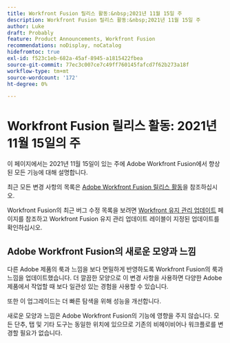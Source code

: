 ```yaml
---
title: Workfront Fusion 릴리스 활동:&nbsp;2021년 11월 15일 주
description: Workfront Fusion 릴리스 활동:&nbsp;2021년 11월 15일 주
author: Luke
draft: Probably
feature: Product Announcements, Workfront Fusion
recommendations: noDisplay, noCatalog
hidefromtoc: true
exl-id: f523c1eb-682a-45af-8945-a1815422fbea
source-git-commit: 77ec3c007ce7c49ff760145fafcd7f62b273a18f
workflow-type: tm+mt
source-wordcount: '172'
ht-degree: 0%

---
```


# Workfront Fusion 릴리스 활동: 2021년 11월 15일의 주

이 페이지에서는 2021년 11월 15일이 있는 주에 Adobe Workfront Fusion에서 향상된 모든 기능에 대해 설명합니다.

최근 모든 변경 사항의 목록은 [Adobe Workfront Fusion 릴리스 활동](/help/workfront-fusion/fusion-product-releases/fusion-release-activity.md)을 참조하십시오.

Workfront Fusion의 최근 버그 수정 목록을 보려면 [Workfront 유지 관리 업데이트](https://experienceleague.adobe.com/docs/workfront-known-issues/releases/current-updates.html?lang=ko) 페이지를 참조하고 Workfront Fusion 유지 관리 업데이트 레이블이 지정된 업데이트를 확인하십시오.

## Adobe Workfront Fusion의 새로운 모양과 느낌

다른 Adobe 제품의 룩과 느낌을 보다 면밀하게 반영하도록 Workfront Fusion의 룩과 느낌을 업데이트했습니다. 더 깔끔한 모양으로 이 변경 사항을 사용하면 다양한 Adobe 제품에서 작업할 때 보다 일관성 있는 경험을 사용할 수 있습니다.

또한 이 업그레이드는 더 빠른 탐색을 위해 성능을 개선합니다.

새로운 모양과 느낌은 Adobe Workfront Fusion의 기능에 영향을 주지 않습니다. 모든 단추, 탭 및 기타 도구는 동일한 위치에 있으므로 기존의 비헤이비어나 워크플로를 변경할 필요가 없습니다.
